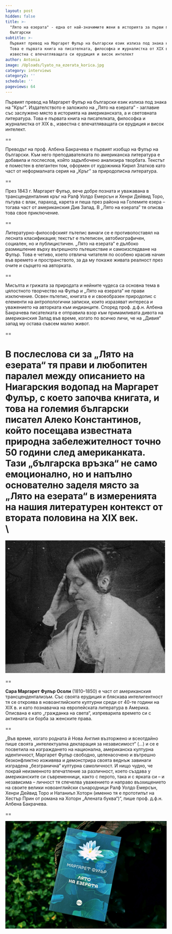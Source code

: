 ```yaml
---
layout: post
hidden: false
title: >-
  "Лято на езерата" - една от най-значимите жени в историята за първи път на
  български
subtitle: >-
  Първият превод на Маргарет Фулър на български език излиза под знака на "Кръг".
  Това е първата книга на писателката, философка и журналистка от XIX в.,
  известна с впечатляващата си ерудиция и висок интелект
author: Antonia
image: /Uploads/lyato_na_ezerata_korica.jpg
category: interviews
category2: ''
schedule: ''
pageviews: 64
---
```


Първият превод на Маргарет Фулър на български език излиза под знака на "Кръг". Издателството е заложило на „Лято на езерата” - заглавие със заслужено място в историята на американската, а и световната литература. Това е първата книга на писателката, философка и журналистка от XIX в., известна с впечатляващата си ерудиция и висок интелект. 

\==

Преводът на проф. Албена Бакрачева е първият изобщо на Фулър на български. Към него преподавателката по американска литература е добавила и послеслов, който задълбочено анализира творбата. Текстът е поместен в елегантен том, оформен от художника Кирил Златков като част от неформалната серия на „Кръг” за природописна литература. 

\==

През 1843 г. Маргарет Фулър, вече добре позната и уважавана в трансценденталния кръг на Ралф Уолдо Емерсън и Хенри Дейвид Торо, пътува с влак, параход, карета и пеша през района на Големите езера – тогава част от американския Див Запад. В „Лято на езерата” тя описва това свое приключение.

\==

Литературно-философският пътепис винаги се е противопоставял на лесната класификация; текстът е пътеписен, автобиографичен, социален, но и публицистичен. „Лято на езерата“ е дълбоко размишление върху вътрешното пътешествие и самоизследване на Фулър. Това е четиво, което отвлича читателя по особено красив начин във времето и пространството, за да му покаже живата реалност през очите и сърцето на авторката. 

\==

Мисълта и грижата за природата и нейните чудеса са основна тема в цялостното творчество на Фулър и „Лято на езерата“ не прави изключение. Освен пътепис, книгата е и своеобразен природопис с елементи на антропологични записки, които изразяват интереса и уважението на авторката към индианците. Според проф. д.ф.н. Албена Бакрачева писателката е отправила взор към примамливата дивота на американския Запад във време, когато по всичко личи, че на „Дивия“ запад му остава съвсем малко живот. 

\==

В послеслова си за „Лято на езерата“ тя прави и любопитен паралел между описанието на Ниагарския водопад на Маргарет Фулър, с което започва книгата, и това на големия български писател Алеко Константинов, който посещава известната природна забележителност точно 50 години след американката. Тази „българска връзка“ не само емоционално, но и напълно основателно заделя място за „Лято на езерата“ в измеренията на нашия литературен контекст от втората половина на XIX век.\
\
==

![](/Uploads/margaretfuller.jpg)

\==

**Сара Маргарет Фулър Осоли** (1810–1850) е част от американския трансцендентализъм. Със своята ерудиция и бляскава интелигентност тя се откроява в новоанглийските културни среди от 40-те години на XIX в. и като познавачка на европейската литература в Америка. Описвана е като „гражданка на света“, изпреварила времето си с активната си борба за женските права.

\==

„Във време, когато родната й Нова Англия възторжено и всеотдайно пише своята „интелектуална декларация за независимост“ (…) и се е посветила на изграждането на национална, американска културна идентичност, Маргарет Фулър свободно, целенасочено и вътрешно безконфликтно изживява и демонстрира своята веднъж завинаги изградена „безгранична“ културна самоличност. И нищо чудно, че покрай неизменното впечатление за различност, което създава у американските си съвременници, както с перото, така и с ярката си – и независима – личност тя спечелва уважението и направо възхищението на своите велики новоанглийски сънародници Ралф Уолдо Емерсън, Хенри Дейвид Торо и Натаниъл Хоторн (именно тя е прототипът на Хестър Прин от романа на Хоторн „Алената буква“)“, пише проф. д.ф.н. Албена Бакрачева.

\==

![](/Uploads/lyato_na_ezerata_snimka.jpg)